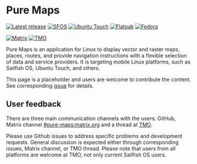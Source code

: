 # Pure Maps

[![Latest release](https://img.shields.io/github/v/release/rinigus/pure-maps)](https://github.com/rinigus/pure-maps/releases)
[![SFOS](https://img.shields.io/badge/SailfishOS-Chum-1CA198)](https://build.sailfishos.org/package/show/sailfishos:chum/pure-maps)
[![Ubuntu Touch](https://img.shields.io/badge/Ubuntu%20Touch-OpenStore-292929)](https://open-store.io/app/pure-maps.jonnius)
[![Flatpak](https://img.shields.io/badge/Flatpak-Flathub-4A86CF)](https://flathub.org/apps/details/io.github.rinigus.PureMaps)
[![Fedora](https://img.shields.io/badge/O.B.S-Fedora-3C6EB4)](https://build.opensuse.org/package/show/home:rinigus:maps/pure-maps)

[![Matrix](https://img.shields.io/badge/matrix.org-%23pure--maps-blue)](https://matrix.to/#/#pure-maps:matrix.org)
[![TMO](https://img.shields.io/badge/forum-T.M.O-FB9200)](https://talk.maemo.org/showthread.php?t=100442)


Pure Maps is an application for Linux to display vector and raster
maps, places, routes, and provide navigation instructions with a
flexible selection of data and service providers. It is targeting
mobile Linux platforms, such as Sailfish OS, Ubuntu Touch, and others.

This page is a placeholder and users are welcome to contribute the
content. See corresponding
[issue](https://github.com/rinigus/pure-maps/issues/400) for details.


## User feedback

There are three main communication channels with the users: GitHub,
Matrix channel
[#pure-maps:matrix.org](https://matrix.to/#/#pure-maps:matrix.org) and
a thread at [TMO](https://talk.maemo.org/showthread.php?t=100442).

Please use Github issues to address specific problems and development
requests. General discussion is expected either through corresponding
issues, Matrix channel, or TMO thread. Please note that users from all
platforms are welcome at TMO, not only current Sailfish OS users.
